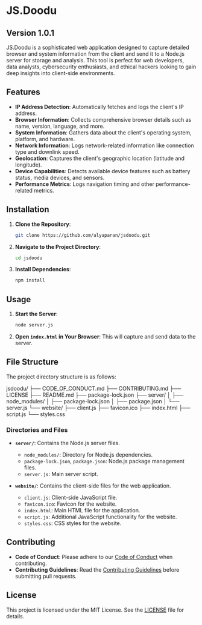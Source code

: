 # JS.Doodu

## Version 1.0.1

JS.Doodu is a sophisticated web application designed to capture detailed browser and system information from the client and send it to a Node.js server for storage and analysis. This tool is perfect for web developers, data analysts, cybersecurity enthusiasts, and ethical hackers looking to gain deep insights into client-side environments.

## Features

- **IP Address Detection**: Automatically fetches and logs the client's IP address.
- **Browser Information**: Collects comprehensive browser details such as name, version, language, and more.
- **System Information**: Gathers data about the client's operating system, platform, and hardware.
- **Network Information**: Logs network-related information like connection type and downlink speed.
- **Geolocation**: Captures the client's geographic location (latitude and longitude).
- **Device Capabilities**: Detects available device features such as battery status, media devices, and sensors.
- **Performance Metrics**: Logs navigation timing and other performance-related metrics.

## Installation

1. **Clone the Repository**:
    ```sh
    git clone https://github.com/alyaparan/jsdoodu.git
    ```
2. **Navigate to the Project Directory**:
    ```sh
    cd jsdoodu
    ```
3. **Install Dependencies**:
    ```sh
    npm install
    ```

## Usage

1. **Start the Server**:
    ```sh
    node server.js
    ```
2. **Open `index.html` in Your Browser**: This will capture and send data to the server.

## File Structure

The project directory structure is as follows:

jsdoodu/
├── CODE_OF_CONDUCT.md
├── CONTRIBUTING.md
├── LICENSE
├── README.md
├── package-lock.json
├── server/
│ ├── node_modules/
│ ├── package-lock.json
│ ├── package.json
│ └── server.js
└── website/
├── client.js
├── favicon.ico
├── index.html
├── script.js
└── styles.css


### Directories and Files

- **`server/`**: Contains the Node.js server files.
  - `node_modules/`: Directory for Node.js dependencies.
  - `package-lock.json`, `package.json`: Node.js package management files.
  - `server.js`: Main server script.

- **`website/`**: Contains the client-side files for the web application.
  - `client.js`: Client-side JavaScript file.
  - `favicon.ico`: Favicon for the website.
  - `index.html`: Main HTML file for the application.
  - `script.js`: Additional JavaScript functionality for the website.
  - `styles.css`: CSS styles for the website.

## Contributing

- **Code of Conduct**: Please adhere to our [Code of Conduct](CODE_OF_CONDUCT.md) when contributing.
- **Contributing Guidelines**: Read the [Contributing Guidelines](CONTRIBUTING.md) before submitting pull requests.

## License

This project is licensed under the MIT License. See the [LICENSE](LICENSE) file for details.
